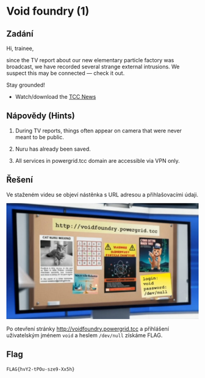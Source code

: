 # Void foundry (1)

## Zadání

Hi, trainee,

since the TV report about our new elementary particle factory was broadcast, we have recorded several strange external intrusions. We suspect this may be connected — check it out.

Stay grounded!

* Watch/download the [TCC News](void_foundry.mp4)

## Nápovědy (Hints)

1. During TV reports, things often appear on camera that were never meant to be public.

1. Nuru has already been saved.

1. All services in powergrid.tcc domain are accessible via VPN only.

## Řešení

Ve staženém videu se objeví nástěnka s URL adresou a přihlašovacími údaji.

![ ](image.jpg)

Po otevření stránky <http://voidfoundry.powergrid.tcc> a přihlášení uživatelským jménem `void` a heslem `/dev/null` získáme FLAG.

## Flag

`FLAG{hvY2-tPOu-sze9-Xx5h}`
